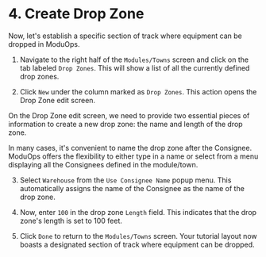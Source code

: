 # 4. Create Drop Zone

Now, let's establish a specific section of track where equipment can be dropped in ModuOps.

1. Navigate to the right half of the `Modules/Towns` screen and click on the tab labeled `Drop Zones`. This will show a list of all the currently defined drop zones.

2. Click `New` under the column marked as `Drop Zones`. This action opens the Drop Zone edit screen.

On the Drop Zone edit screen, we need to provide two essential pieces of information to create a new drop zone: the name and length of the drop zone.

In many cases, it's convenient to name the drop zone after the Consignee. ModuOps offers the flexibility to either type in a name or select from a menu displaying all the Consignees defined in the module/town.

3. Select `Warehouse` from the `Use Consignee Name` popup menu. This automatically assigns the name of the Consignee as the name of the drop zone.

4. Now, enter `100` in the drop zone `Length` field. This indicates that the drop zone's length is set to 100 feet.

5. Click `Done` to return to the `Modules/Towns` screen. Your tutorial layout now boasts a designated section of track where equipment can be dropped.
